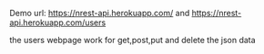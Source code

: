 Demo url: https://nrest-api.herokuapp.com/ and
https://nrest-api.herokuapp.com/users

the users webpage work for get,post,put and delete the json data
